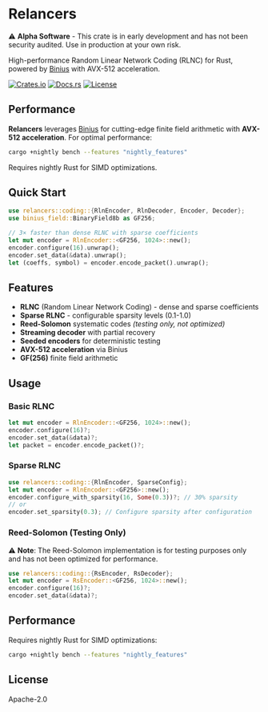 # Relancers

⚠️ **Alpha Software** - This crate is in early development and has not been security audited. Use in production at your own risk.

High-performance Random Linear Network Coding (RLNC) for Rust, powered by [Binius](https://github.com/IrreducibleOSS/binius) with AVX-512 acceleration.

[![Crates.io](https://img.shields.io/crates/v/relancers.svg)](https://crates.io/crates/relancers)
[![Docs.rs](https://img.shields.io/docsrs/relancers)](https://docs.rs/relancers)
[![License](https://img.shields.io/crates/l/relancers.svg)](#license)

## Performance

**Relancers** leverages [Binius](https://github.com/IrreducibleOSS/binius) for cutting-edge finite field arithmetic with **AVX-512 acceleration**. For optimal performance:

```bash
cargo +nightly bench --features "nightly_features"
```

Requires nightly Rust for SIMD optimizations.

## Quick Start

```rust
use relancers::coding::{RlnEncoder, RlnDecoder, Encoder, Decoder};
use binius_field::BinaryField8b as GF256;

// 3× faster than dense RLNC with sparse coefficients
let mut encoder = RlnEncoder::<GF256, 1024>::new();
encoder.configure(16).unwrap();
encoder.set_data(&data).unwrap();
let (coeffs, symbol) = encoder.encode_packet().unwrap();
```

## Features

- **RLNC** (Random Linear Network Coding) - dense and sparse coefficients
- **Sparse RLNC** - configurable sparsity levels (0.1-1.0)
- **Reed-Solomon** systematic codes *(testing only, not optimized)*
- **Streaming decoder** with partial recovery
- **Seeded encoders** for deterministic testing
- **AVX-512 acceleration** via Binius
- **GF(256)** finite field arithmetic

## Usage

### Basic RLNC
```rust
let mut encoder = RlnEncoder::<GF256, 1024>::new();
encoder.configure(16)?;
encoder.set_data(&data)?;
let packet = encoder.encode_packet()?;
```

### Sparse RLNC
```rust
use relancers::coding::{RlnEncoder, SparseConfig};
let mut encoder = RlnEncoder::<GF256>::new();
encoder.configure_with_sparsity(16, Some(0.3))?; // 30% sparsity
// or
encoder.set_sparsity(0.3); // Configure sparsity after configuration
```

### Reed-Solomon (Testing Only)
⚠️ **Note**: The Reed-Solomon implementation is for testing purposes only and has not been optimized for performance.

```rust
use relancers::coding::{RsEncoder, RsDecoder};
let mut encoder = RsEncoder::<GF256, 1024>::new();
encoder.configure(16)?;
encoder.set_data(&data)?;
```

## Performance

Requires nightly Rust for SIMD optimizations:

```bash
cargo +nightly bench --features "nightly_features"
```

## License

Apache-2.0
